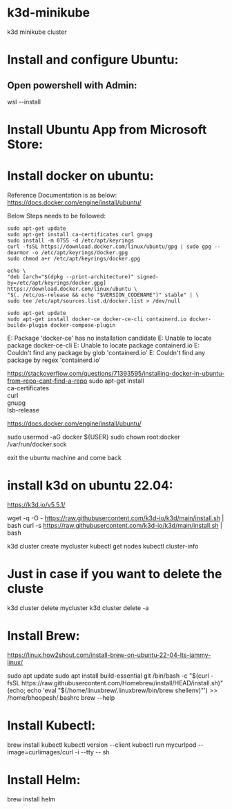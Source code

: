 # k3d-minikube
k3d minikube cluster

# Install and configure Ubuntu:
## Open powershell with Admin:
wsl --install

# Install Ubuntu App from Microsoft Store:

# Install docker on ubuntu:
Reference Documentation is as below:
https://docs.docker.com/engine/install/ubuntu/


Below Steps needs to be followed:

    sudo apt-get update  
    sudo apt-get install ca-certificates curl gnupg  
    sudo install -m 0755 -d /etc/apt/keyrings  
    curl -fsSL https://download.docker.com/linux/ubuntu/gpg | sudo gpg --dearmor -o /etc/apt/keyrings/docker.gpg  
    sudo chmod a+r /etc/apt/keyrings/docker.gpg  
    
    echo \
    "deb [arch="$(dpkg --print-architecture)" signed-by=/etc/apt/keyrings/docker.gpg] https://download.docker.com/linux/ubuntu \
    "$(. /etc/os-release && echo "$VERSION_CODENAME")" stable" | \
    sudo tee /etc/apt/sources.list.d/docker.list > /dev/null  

    sudo apt-get update  
    sudo apt-get install docker-ce docker-ce-cli containerd.io docker-buildx-plugin docker-compose-plugin  

E: Package 'docker-ce' has no installation candidate
E: Unable to locate package docker-ce-cli
E: Unable to locate package containerd.io
E: Couldn't find any package by glob 'containerd.io'
E: Couldn't find any package by regex 'containerd.io'

https://stackoverflow.com/questions/71393595/installing-docker-in-ubuntu-from-repo-cant-find-a-repo
sudo apt-get install \
     ca-certificates \
     curl \
     gnupg \
     lsb-release

https://docs.docker.com/engine/install/ubuntu/

sudo usermod -aG docker ${USER}
sudo chown root:docker /var/run/docker.sock

exit the ubuntu machine and come back

# install k3d on ubuntu 22.04:
https://k3d.io/v5.5.1/

wget -q -O - https://raw.githubusercontent.com/k3d-io/k3d/main/install.sh | bash
curl -s https://raw.githubusercontent.com/k3d-io/k3d/main/install.sh | bash

k3d cluster create mycluster
kubectl get nodes
kubectl cluster-info

# Just in case if you want to delete the cluste
k3d cluster delete mycluster
k3d cluster delete -a


# Install Brew:
https://linux.how2shout.com/install-brew-on-ubuntu-22-04-lts-jammy-linux/

sudo apt update
sudo apt install build-essential git
/bin/bash -c "$(curl -fsSL https://raw.githubusercontent.com/Homebrew/install/HEAD/install.sh)"
(echo; echo 'eval "$(/home/linuxbrew/.linuxbrew/bin/brew shellenv)"') >> /home/bhoopesh/.bashrc
brew --help


# Install Kubectl:
brew install kubectl
kubectl version --client
kubectl run mycurlpod --image=curlimages/curl -i --tty -- sh

# Install Helm:
brew install helm



